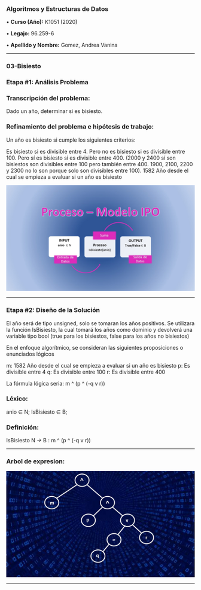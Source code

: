   
### **Algoritmos y Estructuras de Datos**

• **Curso (Año):** K1051 (2020)

• **Legajo:** 96.259-6 

• **Apellido y Nombre:** Gomez, Andrea Vanina

---
### 03-Bisiesto

### **Etapa #1: Análisis Problema**
### Transcripción del problema:
Dado un año, determinar si es bisiesto. 

### Refinamiento del problema e hipótesis de trabajo: 
Un año es bisiesto si cumple los siguientes criterios:

Es bisiesto si es divisible entre 4.
Pero no es bisiesto si es divisible entre 100.
Pero sí es bisiesto si es divisible entre 400. (2000 y 2400 sí son bisiestos son divisibles entre 100 pero también entre 400. 1900, 2100, 2200 y 2300 no lo son porque solo son divisibles entre 100).
1582 Año desde el cual se empieza a evaluar si un año es bisiesto

![IPO](https://github.com/andreavgomez/AED/blob/master/03-Bisiesto/ipo_bisiesto.jpg "modelo IPO")


---
### **Etapa #2: Diseño de la Solución**

El año será de tipo unsigned, solo se tomaran los años positivos. Se utilizara la función IsBisiesto, la cual tomará los años como dominio y devolverá una variable tipo bool (true para los bisiestos, false para los años no bisiestos)

En el enfoque algorítmico, se consideran las siguientes proposiciones o enunciados lógicos

m: 1582 Año desde el cual se empieza a evaluar si un año es bisiesto
p: Es divisible entre 4
q: Es divisible entre 100
r: Es divisible entre 400

La fórmula lógica seria:  m ^ (p ^ (-q v r))

### Léxico:
anio ∈ N; IsBisiesto ∈ B;

### Definición:
IsBisiesto N -> B : m ^ (p ^ (-q v r))

---
### Arbol de expresion:

  ![Arbol de expresion](https://github.com/andreavgomez/AED/blob/master/03-Bisiesto/Arbol_de_expresion.jpg "Arbol de expresion")

---
